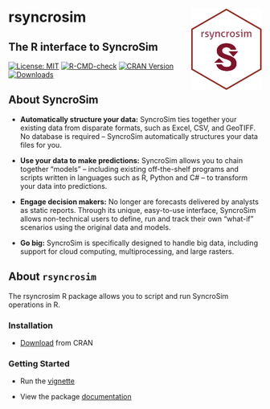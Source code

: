 
<!-- README.md is generated from README.Rmd. Please edit that file -->

# rsyncrosim <img src="inst/images/sticker.png" align="right" width=140/>

## The R interface to SyncroSim

[![License:
MIT](https://img.shields.io/badge/License-MIT-yellow.svg)](https://opensource.org/licenses/MIT)
[![R-CMD-check](https://github.com/syncrosim/rsyncrosim/workflows/R-CMD-check/badge.svg)](https://github.com/syncrosim/rsyncrosim/actions)
[![CRAN
Version](https://www.r-pkg.org/badges/version/rsyncrosim)](https://CRAN.R-project.org/package=rsyncrosim)
[![Downloads](https://cranlogs.r-pkg.org/badges/rsyncrosim?color=brightgreen)](https://CRAN.R-project.org/package=rsyncrosim)

## About SyncroSim

  - **Automatically structure your data:** SyncroSim ties together your
    existing data from disparate formats, such as Excel, CSV, and
    GeoTIFF. No database is required – SyncroSim automatically
    structures your data files for you.

  - **Use your data to make predictions:** SyncroSim allows you to chain
    together “models” – including existing off-the-shelf programs and
    scripts written in languages such as R, Python and C\# – to
    transform your data into predictions.

  - **Engage decision makers:** No longer are forecasts delivered by
    analysts as static reports. Through its unique, easy-to-use
    interface, SyncroSim allows non-technical users to define, run and
    track their own “what-if” scenarios using the original data and
    models.

  - **Go big:** SyncroSim is specifically designed to handle big data,
    including support for cloud computing, multiprocessing, and large
    rasters.

## About `rsyncrosim`

The rsyncrosim R package allows you to script and run SyncroSim
operations in R.

### Installation

  - [Download](https://cran.r-project.org/package=rsyncrosim) from CRAN

### Getting Started

  - Run the
    [vignette](https://cran.r-project.org/package=rsyncrosim/vignettes/rsyncrosim_tutorial.html)

  - View the package
    [documentation](https://cran.r-project.org/package=rsyncrosim/rsyncrosim.pdf)
